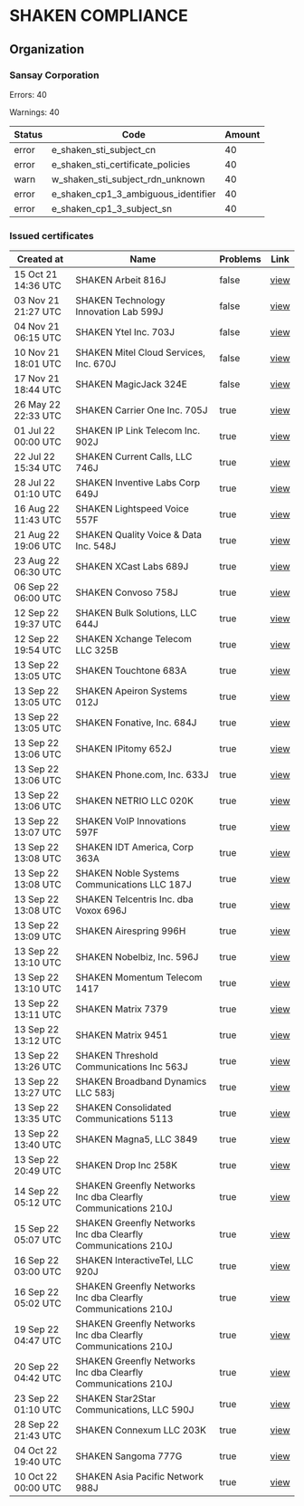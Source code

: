 # SHAKEN COMPLIANCE
## Organization

### Sansay Corporation

Errors: 40

Warnings: 40

| Status | Code | Amount |
|--------|------|--------|
| error | e_shaken_sti_subject_cn | 40 |
| error | e_shaken_sti_certificate_policies | 40 |
| warn | w_shaken_sti_subject_rdn_unknown | 40 |
| error | e_shaken_cp1_3_ambiguous_identifier | 40 |
| error | e_shaken_cp1_3_subject_sn | 40 |

### Issued certificates

| Created at | Name | Problems | Link |
|------------|------|----------|------|
| 15 Oct 21 14:36 UTC | SHAKEN Arbeit 816J | false | [view](c141fcfd6ba5f91f10ad638d905a38e15a57048f%2Findex.md) |
| 03 Nov 21 21:27 UTC | SHAKEN Technology Innovation Lab 599J | false | [view](0f7722a9ee235743552fe66dcedd45d53586903e%2Findex.md) |
| 04 Nov 21 06:15 UTC | SHAKEN Ytel Inc. 703J | false | [view](27cbdf6538b32df435ba1d0e66c269a4e2c521d0%2Findex.md) |
| 10 Nov 21 18:01 UTC | SHAKEN Mitel Cloud Services, Inc. 670J | false | [view](b99d3deaa64780047a1ada1088f94319f8c26b86%2Findex.md) |
| 17 Nov 21 18:44 UTC | SHAKEN MagicJack 324E | false | [view](462c5b4121ab3449f7a27406b1ae8c955e508a35%2Findex.md) |
| 26 May 22 22:33 UTC | SHAKEN Carrier One Inc. 705J | true | [view](4c3f7f4800e4f7cba7a8c5b769be3026dccf36d0%2Findex.md) |
| 01 Jul 22 00:00 UTC | SHAKEN IP Link Telecom Inc. 902J | true | [view](8bb4fb7d055c6015b1bc8c4656a8bdfc788efcc0%2Findex.md) |
| 22 Jul 22 15:34 UTC | SHAKEN Current Calls, LLC 746J | true | [view](1cdf930f40715eef3d829d918e6fc7516c4af795%2Findex.md) |
| 28 Jul 22 01:10 UTC | SHAKEN Inventive Labs Corp 649J | true | [view](8b734b093a3f9ecfffd577cb94dc1c47bd28371e%2Findex.md) |
| 16 Aug 22 11:43 UTC | SHAKEN Lightspeed Voice 557F | true | [view](29561a783e507f030a7fc1f4fb5900a9d2d0514c%2Findex.md) |
| 21 Aug 22 19:06 UTC | SHAKEN Quality Voice & Data Inc. 548J | true | [view](70b7083d423ab62a1d155811379bbd7e85b1a654%2Findex.md) |
| 23 Aug 22 06:30 UTC | SHAKEN  XCast Labs 689J | true | [view](34fab8379e2d709e54af65c9cf7eeacd57f5e4b0%2Findex.md) |
| 06 Sep 22 06:00 UTC | SHAKEN Convoso 758J | true | [view](98e9d8dc1444db46f6214d13416568372c5007e6%2Findex.md) |
| 12 Sep 22 19:37 UTC | SHAKEN Bulk Solutions, LLC 644J | true | [view](0a796b424529d808ab634e5294713b1739cbedea%2Findex.md) |
| 12 Sep 22 19:54 UTC | SHAKEN Xchange Telecom LLC 325B | true | [view](3c0f4241c3b95cf3ea4d0ebbe32cfc11123562c6%2Findex.md) |
| 13 Sep 22 13:05 UTC | SHAKEN Touchtone 683A | true | [view](80102c2b785bbc70b70c8cb1f357dabc36778222%2Findex.md) |
| 13 Sep 22 13:05 UTC | SHAKEN Apeiron Systems 012J | true | [view](70983ee699c5cd5823f04b9693d47746140a972e%2Findex.md) |
| 13 Sep 22 13:05 UTC | SHAKEN Fonative, Inc. 684J | true | [view](f5165f95236dc851e3fade062fd0d1fa62cc288a%2Findex.md) |
| 13 Sep 22 13:06 UTC | SHAKEN IPitomy 652J | true | [view](49a720206b8888924a76e1cfbb3ea224c2a09693%2Findex.md) |
| 13 Sep 22 13:06 UTC | SHAKEN Phone.com, Inc. 633J | true | [view](979b9db552bc4a05059765dd948d72294494b5cb%2Findex.md) |
| 13 Sep 22 13:06 UTC | SHAKEN NETRIO LLC 020K | true | [view](7e178f8f0d20b9ac67f1a7a84491efabae4cbb0b%2Findex.md) |
| 13 Sep 22 13:07 UTC | SHAKEN VoIP Innovations 597F | true | [view](2b2092a50eb26a4928302bfdcb4423a5326a49db%2Findex.md) |
| 13 Sep 22 13:08 UTC | SHAKEN IDT America, Corp 363A | true | [view](bb77c15dfb447f0c414160dd249004f95660232a%2Findex.md) |
| 13 Sep 22 13:08 UTC | SHAKEN Noble Systems Communications LLC 187J | true | [view](0054b299ef153009ac83f0d6e50b3760e410d8db%2Findex.md) |
| 13 Sep 22 13:08 UTC | SHAKEN Telcentris Inc. dba Voxox 696J | true | [view](571f2951ed67fc989b954f69f2b0206f4dc1345a%2Findex.md) |
| 13 Sep 22 13:09 UTC | SHAKEN Airespring 996H | true | [view](10ab2a843d1fad72ae7a93cec2c2000434dea0ba%2Findex.md) |
| 13 Sep 22 13:10 UTC | SHAKEN Nobelbiz, Inc. 596J | true | [view](695d60b1ca357aa9e5a5fedc8df9b0dd2d46f7ff%2Findex.md) |
| 13 Sep 22 13:10 UTC | SHAKEN Momentum Telecom 1417 | true | [view](1df53e63631fcf7fa54e2005c65a0e250074bc80%2Findex.md) |
| 13 Sep 22 13:11 UTC | SHAKEN Matrix 7379 | true | [view](696214576f83b37a83cb97831a65fb1dfd15213b%2Findex.md) |
| 13 Sep 22 13:12 UTC | SHAKEN Matrix 9451 | true | [view](b2bf6d087c0ed5263e7c47b89893f977502438d0%2Findex.md) |
| 13 Sep 22 13:26 UTC | SHAKEN Threshold Communications Inc 563J | true | [view](2d6f3340d7978630f972e64b36bc766c2921c5f3%2Findex.md) |
| 13 Sep 22 13:27 UTC | SHAKEN Broadband Dynamics LLC 583j | true | [view](e14c0c3f9ebdf8401c9b2783343568c8130fd198%2Findex.md) |
| 13 Sep 22 13:35 UTC | SHAKEN Consolidated Communications 5113 | true | [view](cda35b500f10b68191b0a8117cc31f19dcb29b23%2Findex.md) |
| 13 Sep 22 13:40 UTC | SHAKEN Magna5, LLC 3849 | true | [view](98b741260aaa9dab9dad531178ca2f45a43e78cf%2Findex.md) |
| 13 Sep 22 20:49 UTC | SHAKEN Drop Inc 258K | true | [view](b7dff830688c5a12bbacbf5be73931bee2efdfc1%2Findex.md) |
| 14 Sep 22 05:12 UTC | SHAKEN Greenfly Networks Inc dba Clearfly Communications 210J | true | [view](bc8f5fc8699dc92d2ae53f0b6b344627c68420e2%2Findex.md) |
| 15 Sep 22 05:07 UTC | SHAKEN Greenfly Networks Inc dba Clearfly Communications 210J | true | [view](4e6aa00c30e34c228d2cd1da64dccf9b82fb8896%2Findex.md) |
| 16 Sep 22 03:00 UTC | SHAKEN InteractiveTel, LLC 920J | true | [view](7891a28e469d3f3c0d837296a9a90a3389f445c1%2Findex.md) |
| 16 Sep 22 05:02 UTC | SHAKEN Greenfly Networks Inc dba Clearfly Communications 210J | true | [view](d92d24a73902705b782576f2d781b0c04c52e373%2Findex.md) |
| 19 Sep 22 04:47 UTC | SHAKEN Greenfly Networks Inc dba Clearfly Communications 210J | true | [view](599cd9a696d4f83bb0e9351a857df25874305734%2Findex.md) |
| 20 Sep 22 04:42 UTC | SHAKEN Greenfly Networks Inc dba Clearfly Communications 210J | true | [view](dfb264452aeaa587d4dd5c3e71c74e4fd1112458%2Findex.md) |
| 23 Sep 22 01:10 UTC | SHAKEN Star2Star Communications, LLC 590J | true | [view](9b77e886f4048c9cd8898ee709ab27838fe26427%2Findex.md) |
| 28 Sep 22 21:43 UTC | SHAKEN Connexum LLC 203K | true | [view](c9f4215b5cff4bfc7b0bd6a4aa1a24fb85f209c1%2Findex.md) |
| 04 Oct 22 19:40 UTC | SHAKEN Sangoma 777G | true | [view](739bf4f14a481edd620d05c614a5ee670cf50f70%2Findex.md) |
| 10 Oct 22 00:00 UTC | SHAKEN Asia Pacific Network 988J | true | [view](8fb71997a13c7eff35c8cd8ce93595e8c9e45924%2Findex.md) |

